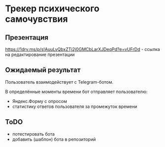 # Трекер психического самочувствия
## Презентация
https://1drv.ms/p/s!AuuLvQbxZTj2j0GMCbLarXJDeqPd?e=vUFrDd - ссылка на редактирование презентации

## Ожидаемый результат
Пользователь взаимодействует с Telegram-ботом.

В определённые моменты времени бот отправляет пользователю:
- Яндекс.Форму с опросом
- статистику ответов пользователя за промежуток времени

## ToDO
- потестировать бота
- добавить (шаблон) бота в репозиторий
